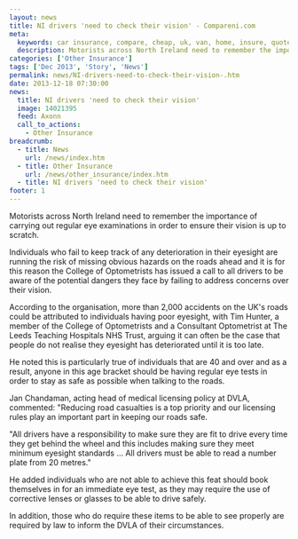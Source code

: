 ```yaml
---
layout: news
title: NI drivers 'need to check their vision' - Compareni.com
meta:
  keywords: car insurance, compare, cheap, uk, van, home, insure, quotes, online, comparison, bike, loans, life
  description: Motorists across North Ireland need to remember the importance of carrying out regular eye examinations in order to ensure their vision is up to scrat
categories: ['Other Insurance']
tags: ['Dec 2013', 'Story', 'News']
permalink: news/NI-drivers-need-to-check-their-vision-.htm
date: 2013-12-18 07:30:00
news:
  title: NI drivers 'need to check their vision'
  image: 14021395
  feed: Axonn
  call_to_actions:
    - Other Insurance
breadcrumb:
  - title: News
    url: /news/index.htm
  - title: Other Insurance
    url: /news/other_insurance/index.htm
  - title: NI drivers 'need to check their vision'
footer: 1
---
```


Motorists across North Ireland need to remember the importance of carrying out regular eye examinations in order to ensure their vision is up to scratch.

Individuals who fail to keep track of any deterioration in their eyesight are running the risk of missing obvious hazards on the roads ahead and it is for this reason the College of Optometrists has issued a call to all drivers to be aware of the potential dangers they face by failing to address concerns over their vision.

According to the organisation, more than 2,000 accidents on the UK&#39;s roads could be attributed to individuals having poor eyesight, with Tim Hunter, a member of the College of Optometrists and a Consultant Optometrist at The Leeds Teaching Hospitals NHS Trust, arguing it can often be the case that people do not realise they eyesight has deteriorated until it is too late.

He noted this is particularly true of individuals that are 40 and over and as a result, anyone in this age bracket should be having regular eye tests in order to stay as safe as possible when talking to the roads.

Jan Chandaman, acting head of medical licensing policy at DVLA, commented: &quot;Reducing road casualties is a top priority and our licensing rules play an important part in keeping our roads safe.

&quot;All drivers have a responsibility to make sure they are fit to drive every time they get behind the wheel and this includes making sure they meet minimum eyesight standards ... All drivers must be able to read a number plate from 20 metres.&quot;

He added individuals who are not able to achieve this feat should book themselves in for an immediate eye test, as they may require the use of corrective lenses or glasses to be able to drive safely.

In addition, those who do require these items to be able to see properly are required by law to inform the DVLA of their circumstances.
